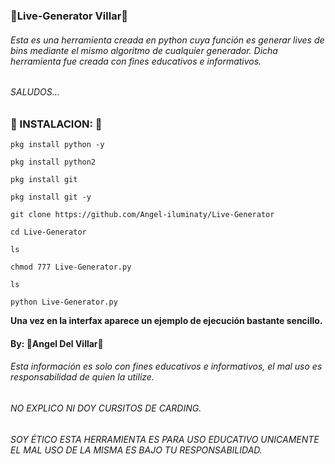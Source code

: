 ### 🔮Live-Generator Villar🔮

###### Esta es una herramienta creada en python cuya función es generar lives de bins mediante el mismo algoritmo de cualquier generador. Dicha herramienta fue creada con fines educativos e informativos.

###### SALUDOS...

### 🔮 INSTALACION: 🔮

```
pkg install python -y

pkg install python2

pkg install git

pkg install git -y

git clone https://github.com/Angel-iluminaty/Live-Generator

cd Live-Generator

ls

chmod 777 Live-Generator.py

ls

python Live-Generator.py
```

__Una vez en la interfax aparece un ejemplo de ejecución bastante sencillo.__

#### By: 🔮Angel Del Villar🔮 


###### Esta información es solo con fines educativos e informativos, el mal uso es responsabilidad de quien la utilize.


######  NO EXPLICO NI DOY CURSITOS DE CARDING.

###### SOY ÉTICO ESTA HERRAMIENTA  ES PARA USO EDUCATIVO UNICAMENTE EL MAL USO DE LA MISMA ES BAJO TU RESPONSABILIDAD.
